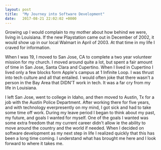 ```yaml
---
layout: post
title:  "My Journey into Software Development"
date:   2017-08-21 22:02:02 +0000
---
```



Growing up I would complain to my mother about how behind we were, living in Louisiana. If the new Playstation came out in December of 2002, it would show up in our local Walmart in April of 2003. At that time in my life I craved for information. 

When I was 19, I moved to San Jose, CA to complete a two year volunteer mission for my church. I moved around quite a lot, but spent a fair amount of time in San Jose, Santa Clara and Cupertino. When I lived in Cupertino I lived only a few blocks form Apple's campus at 1 Infinite Loop. I was thrust into tech culture and all that entailed. I would often joke that there wasn't a person in the Bay Area that DIDN'T work in tech. It was a far cry from my life in Louisiana.

I left San Jose, went to college in Idaho, and then moved to Austin, Tx for a job with the Austin Police Department. After working there for five years, and with technology everpresently on my mind, I got sick and had to take some time off work. During my leave period I began to think about my past, my future, and goals I wanted for myself. One of the goals I wanted was some extra freedom that my current career didn't allow ie the ability to move around the country and the world if needed. When I decided on software development as my next step in life I realized quickly that this has been a long time coming. I understand what has brought me here and I look forward to where it takes me.
